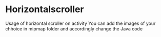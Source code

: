 # Horizontalscroller
Usage of horizontal scroller on activity 
You can add the images of your chhoice in mipmap folder and accordingly change the Java code
